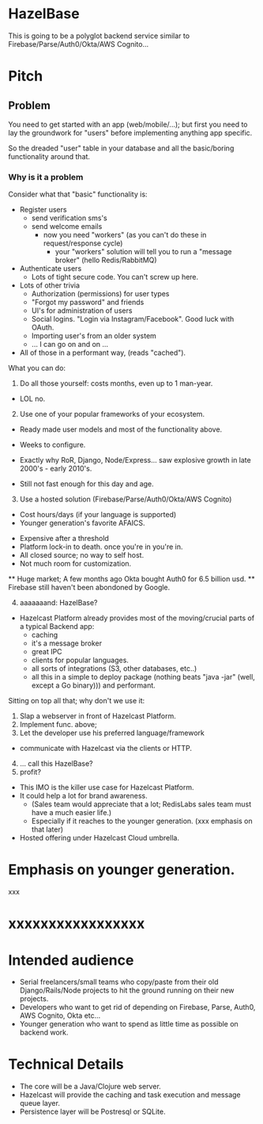 # HazelBase

This is going to be a polyglot backend service similar to Firebase/Parse/Auth0/Okta/AWS Cognito... 

# Pitch

## Problem

You need to get started with an app (web/mobile/...); but first you need to lay the groundwork for "users" before implementing anything app specific.

So the dreaded "user" table in your database and all the basic/boring functionality around that.

### Why is it a problem

Consider what that "basic" functionality is:

* Register users
  * send verification sms's  
  * send welcome emails
    * now you need "workers" (as you can't do these in request/response cycle)
      * your "workers" solution will tell you to run a "message broker" (hello Redis/RabbitMQ)
* Authenticate users
  * Lots of tight secure code. You can't screw up here.
* Lots of other trivia
  * Authorization (permissions) for user types  
  * "Forgot my password" and friends
  * UI's for administration of users
  * Social logins. "Login via Instagram/Facebook". Good luck with OAuth.
  * Importing user's from an older system
  * ... I can go on and on ...
* All of those in a performant way, (reads "cached").

What you can do:

1) Do all those yourself: costs months, even up to 1 man-year.

* LOL no.

2) Use one of your popular frameworks of your ecosystem. 

* Ready made user models and most of the functionality above.
+ Weeks to configure.
* Exactly why RoR, Django, Node/Express... saw explosive growth in late 2000's - early 2010's.
- Still not fast enough for this day and age.

3) Use a hosted solution (Firebase/Parse/Auth0/Okta/AWS Cognito)

+ Cost hours/days (if your language is supported)
+ Younger generation's favorite AFAICS.
- Expensive after a threshold
- Platform lock-in to death. once you're in you're in.
- All closed source; no way to self host.
- Not much room for customization.

** Huge market; A few months ago Okta bought Auth0 for 6.5 billion usd.
** Firebase still haven't been abondoned by Google.

4) aaaaaaand: HazelBase?

* Hazelcast Platform already provides most of the moving/crucial parts of a typical Backend app:
  * caching
  * it's a message broker
  * great IPC
  * clients for popular languages.
  * all sorts of integrations (S3, other databases, etc..)
  * all this in a simple to deploy package (nothing beats "java -jar" (well, except a Go binary))) and performant. 

Sitting on top all that; why don't we use it:  
 
1) Slap a webserver in front of Hazelcast Platform. 
2) Implement func. above; 
3) Let the developer use his preferred language/framework 
  *  communicate with Hazelcast via the clients or HTTP.
4) ... call this HazelBase? 
5) profit?

* This IMO is the killer use case for Hazelcast Platform.
* It could help a lot for brand awareness. 
  * (Sales team would appreciate that a lot; RedisLabs sales team must have a much easier life.)
  * Especially if it reaches to the younger generation. (xxx emphasis on that later)
* Hosted offering under Hazelcast Cloud umbrella.

# Emphasis on younger generation.

xxx

# xxxxxxxxxxxxxxxxx

# Intended audience

* Serial freelancers/small teams who copy/paste from their old Django/Rails/Node projects to hit the ground running on their new projects.
* Developers who want to get rid of depending on Firebase, Parse, Auth0, AWS Cognito, Okta etc... 
* Younger generation who want to spend as little time as possible on backend work.

# Technical Details

* The core will be a Java/Clojure web server. 
* Hazelcast will provide the caching and task execution and message queue layer. 
* Persistence layer will be Postresql or SQLite.

